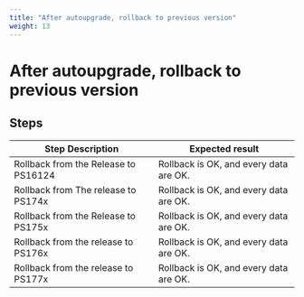 ```yaml
---
title: "After autoupgrade, rollback to previous version"
weight: 13
---
```


# After autoupgrade, rollback to previous version
## Steps
| Step Description | Expected result |
| ----- | ----- |
| Rollback from the Release to PS16124 | Rollback is OK, and every data are OK. |
| Rollback from The release to PS174x | Rollback is OK, and every data are OK. |
| Rollback from the Release to PS175x | Rollback is OK, and every data are OK. |
| Rollback from the release to PS176x | Rollback is OK, and every data are OK. |
| Rollback from the release to PS177x | Rollback is OK, and every data are OK. |
